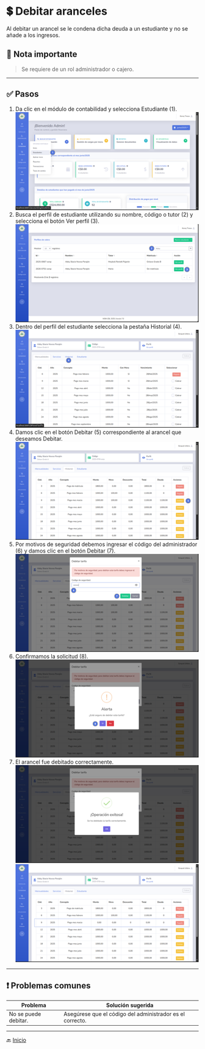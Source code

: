 # 💲 Debitar aranceles

Al debitar un arancel se le condena dicha deuda a un estudiante y no se añade a los ingresos.

## 📝 Nota importante

> Se requiere de un rol administrador o cajero.
---

## ✅ Pasos

1. Da clic en el módulo de contabilidad y selecciona Estudiante (1).
   ![Ir al listado de estudiantes](../../assets/Cobrar%20matricula/Matricular1.png)
2. Busca el perfil de estudiante utilizando su nombre, código o tutor (2) y selecciona el botón Ver perfil (3).
   ![Ir al listado de estudiantes](../../assets/Cobrar%20matricula/Matricular2.png)
3. Dentro del perfil del estudiante selecciona la pestaña Historial (4).
   ![Ir al listado de estudiantes](../../assets/Debitar%20arancel/D1.png)
4. Damos clic en el botón Debitar (5) correspondiente al arancel que deseamos Debitar.
   ![Ir al listado de estudiantes](../../assets/Debitar%20arancel/D2.png)
5. Por motivos de seguridad debemos ingresar el código del administrador (6) y damos clic en el botón Debitar (7).
   ![Ir al listado de estudiantes](../../assets/Debitar%20arancel/D3.png)
6. Confirmamos la solicitud (8).
   ![Ir al listado de estudiantes](../../assets/Debitar%20arancel/D4.png)
7. El arancel fue debitado correctamente.
   ![Ir al listado de estudiantes](../../assets/Debitar%20arancel/D5.png)
   ![Ir al listado de estudiantes](../../assets/Debitar%20arancel/D6.png)

---

## ❗ Problemas comunes

| Problema             | Solución sugerida                                         |
|----------------------|-----------------------------------------------------------|
| No se puede debitar. | Asegúrese que el código del administrador es el correcto. |

---

🔙 [Inicio](../../Index.md)



